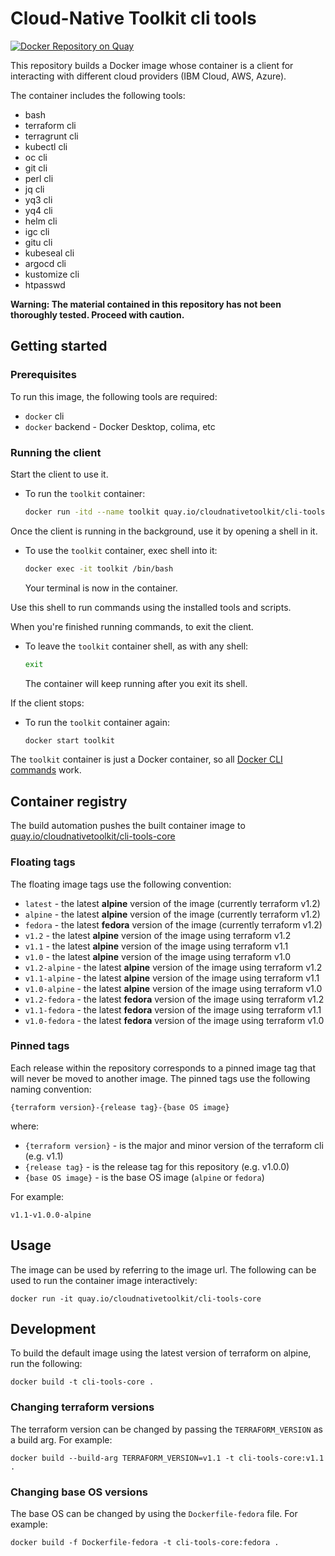 # Cloud-Native Toolkit cli tools

[![Docker Repository on Quay](https://quay.io/repository/cloudnativetoolkit/cli-tools-core/status "Docker Repository on Quay")](https://quay.io/repository/cloudnativetoolkit/cli-tools-core)

This repository builds a Docker image whose container is a client for interacting with different cloud providers (IBM Cloud, AWS, Azure).

The container includes the following tools:

- bash
- terraform cli
- terragrunt cli
- kubectl cli
- oc cli
- git cli
- perl cli
- jq cli
- yq3 cli
- yq4 cli
- helm cli
- igc cli
- gitu cli
- kubeseal cli
- argocd cli
- kustomize cli
- htpasswd

**Warning: The material contained in this repository has not been thoroughly tested. Proceed with caution.**

## Getting started

### Prerequisites

To run this image, the following tools are required:

- `docker` cli
- `docker` backend - Docker Desktop, colima, etc

### Running the client

Start the client to use it.

- To run the `toolkit` container:

    ```bash
    docker run -itd --name toolkit quay.io/cloudnativetoolkit/cli-tools-core
    ```

Once the client is running in the background, use it by opening a shell in it.

- To use the `toolkit` container, exec shell into it:

    ```bash
    docker exec -it toolkit /bin/bash
    ```

    Your terminal is now in the container. 

Use this shell to run commands using the installed tools and scripts.

When you're finished running commands, to exit the client.

- To leave the `toolkit` container shell, as with any shell:

    ```bash
    exit
    ```

    The container will keep running after you exit its shell.

If the client stops:

- To run the `toolkit` container again:

    ```bash
    docker start toolkit
    ```

The `toolkit` container is just a Docker container, so all [Docker CLI commands](https://docs.docker.com/engine/reference/commandline/cli/) work.

## Container registry

The build automation pushes the built container image to [quay.io/cloudnativetoolkit/cli-tools-core](https://quay.io/cloudnativetoolkit/cli-tools-core)

### Floating tags

The floating image tags use the following convention:

- `latest` - the latest **alpine** version of the image (currently terraform v1.2)
- `alpine` - the latest **alpine** version of the image (currently terraform v1.2)
- `fedora` - the latest **fedora** version of the image (currently terraform v1.2)
- `v1.2` - the latest **alpine** version of the image using terraform v1.2
- `v1.1` - the latest **alpine** version of the image using terraform v1.1
- `v1.0` - the latest **alpine** version of the image using terraform v1.0
- `v1.2-alpine` - the latest **alpine** version of the image using terraform v1.2
- `v1.1-alpine` - the latest **alpine** version of the image using terraform v1.1
- `v1.0-alpine` - the latest **alpine** version of the image using terraform v1.0
- `v1.2-fedora` - the latest **fedora** version of the image using terraform v1.2
- `v1.1-fedora` - the latest **fedora** version of the image using terraform v1.1
- `v1.0-fedora` - the latest **fedora** version of the image using terraform v1.0

### Pinned tags

Each release within the repository corresponds to a pinned image tag that will never be moved to another image. The pinned tags use the following naming convention:

```text
{terraform version}-{release tag}-{base OS image}
```

where:

- `{terraform version}` - is the major and minor version of the terraform cli (e.g. v1.1)
- `{release tag}` - is the release tag for this repository (e.g. v1.0.0)
- `{base OS image}` - is the base OS image (`alpine` or `fedora`)

For example:

```text
v1.1-v1.0.0-alpine
```

## Usage

The image can be used by referring to the image url. The following can be used to run the container image interactively:

```shell
docker run -it quay.io/cloudnativetoolkit/cli-tools-core
```

## Development

To build the default image using the latest version of terraform on alpine, run the following:

```shell
docker build -t cli-tools-core .
```

### Changing terraform versions

The terraform version can be changed by passing the `TERRAFORM_VERSION` as a build arg. For example:

```shell
docker build --build-arg TERRAFORM_VERSION=v1.1 -t cli-tools-core:v1.1 .
```

### Changing base OS versions

The base OS can be changed by using the `Dockerfile-fedora` file. For example:

```shell
docker build -f Dockerfile-fedora -t cli-tools-core:fedora .
```
